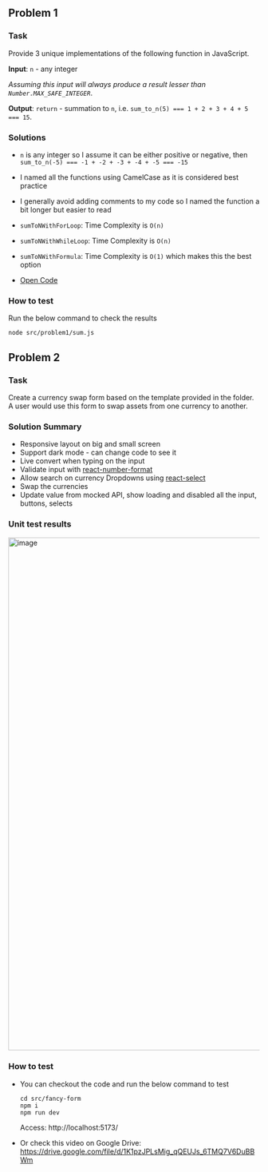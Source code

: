 ## Problem 1

### Task

Provide 3 unique implementations of the following function in JavaScript.

**Input**: `n` - any integer

_Assuming this input will always produce a result lesser than `Number.MAX_SAFE_INTEGER`_.

**Output**: `return` - summation to `n`, i.e. `sum_to_n(5) === 1 + 2 + 3 + 4 + 5 === 15`.

### Solutions

- `n` is any integer so I assume it can be either positive or negative, then `sum_to_n(-5) === -1 + -2 + -3 + -4 + -5 === -15`
- I named all the functions using CamelCase as it is considered best practice
- I generally avoid adding comments to my code so I named the function a bit longer but easier to read

- `sumToNWithForLoop`: Time Complexity is `O(n)`
- `sumToNWithWhileLoop`: Time Complexity is `O(n)`
- `sumToNWithFormula`: Time Complexity is `O(1)` which makes this the best option

- [Open Code](src/problem1/sum.js)

### How to test

Run the below command to check the results

```
node src/problem1/sum.js
```

## Problem 2

### Task
Create a currency swap form based on the template provided in the folder. A user would use this form to swap assets from one currency to another.

### Solution Summary
- Responsive layout on big and small screen
- Support dark mode - can change code to see it
- Live convert when typing on the input
- Validate input with [react-number-format](https://www.npmjs.com/package/react-number-format)
- Allow search on currency Dropdowns using [react-select](https://www.npmjs.com/package/react-select)
- Swap the currencies
- Update value from mocked API, show loading and disabled all the input, buttons, selects

### Unit test results
<img width="1027" alt="image" src="https://github.com/user-attachments/assets/2a102ef9-10d4-4928-a5eb-229effe9a413" />

### How to test
- You can checkout the code and run the below command to test
  ```
  cd src/fancy-form
  npm i
  npm run dev
  ```

  Access: http://localhost:5173/

- Or check this video on Google Drive: https://drive.google.com/file/d/1K1pzJPLsMig_qQEUJs_6TMQ7V6DuBBWm


